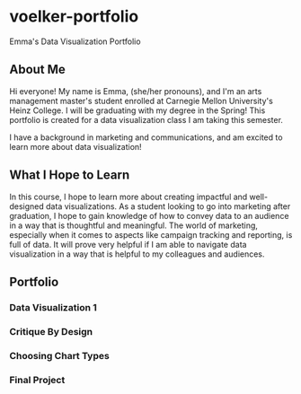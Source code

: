# voelker-portfolio
Emma's Data Visualization Portfolio

## About Me 
Hi everyone! My name is Emma, (she/her pronouns), and I'm an arts management master's student enrolled at Carnegie Mellon University's Heinz College. I will be graduating with my degree in the Spring! This portfolio is created for a data visualization class I am taking this semester. 

I have a background in marketing and communications, and am excited to learn more about data visualization! 

## What I Hope to Learn
In this course, I hope to learn more about creating impactful and well-designed data visualizations. As a student looking to go into marketing after graduation, I hope to gain knowledge of how to convey data to an audience in a way that is thoughtful and meaningful. The world of marketing, especially when it comes to aspects like campaign tracking and reporting, is full of data. It will prove very helpful if I am able to navigate data visualization in a way that is helpful to my colleagues and audiences.  

## Portfolio
### Data Visualization 1

### Critique By Design

### Choosing Chart Types

### Final Project
